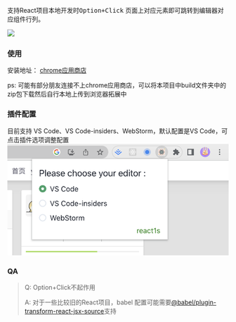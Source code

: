 
支持React项目本地开发时<kbd>Option+Click</kbd> 页面上对应元素即可跳转到编辑器对应组件行列。

![](/assets/tutorial.gif)


### 使用
安装地址： [chrome应用商店](https://chrome.google.com/webstore/detail/react1s/gpcoahaomdfmekggblkckofkgjggnjlp)

ps: 可能有部分朋友连接不上chrome应用商店，可以将本项目中build文件夹中的zip包下载然后自行本地上传到浏览器拓展中

### 插件配置
目前支持 VS Code、VS Code-insiders、WebStorm，默认配置是VS Code，可点击插件选项调整配置
![编辑器配置](/assets/editor.png)


### QA
>Q: Option+Click不起作用
>
>A: 对于一些比较旧的React项目，babel 配置可能需要[@babel/plugin-transform-react-jsx-source](https://babeljs.io/docs/en/babel-plugin-transform-react-jsx-source)支持